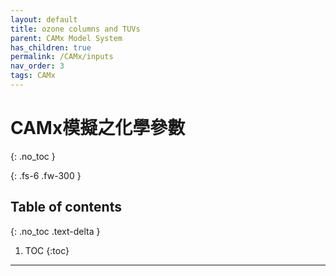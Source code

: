 ```yaml
---
layout: default
title: ozone columns and TUVs
parent: CAMx Model System
has_children: true
permalink: /CAMx/inputs
nav_order: 3
tags: CAMx
---
```


# CAMx模擬之化學參數
{: .no_toc }

{: .fs-6 .fw-300 }

## Table of contents
{: .no_toc .text-delta }

1. TOC
{:toc}

---
